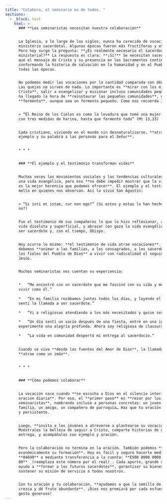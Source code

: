 ```yaml
---
title: "Colabora, el seminario es de todos. "
sections:
  - _block: text
    html: >-
      ### **Los seminaristas necesitan nuestra colaboración**


      La Iglesia, a lo largo de los siglos, nunca ha carecido de vocaciones al
      ministerio sacerdotal. Algunas épocas fueron más fructíferas y otras menos.
      Pero hoy surge la pregunta: **¿Es realmente necesario el sacerdocio
      ministerial?** La respuesta es clara: **¡Sí!** Se necesitan sacerdotes para
      que el mensaje de Cristo y su presencia en los Sacramentos continúen
      conformando la historia de salvación en la humanidad y en el Pueblo de Dios de
      todas las épocas.


      No podemos medir las vocaciones por la cantidad comparada con décadas pasadas.
      Las quejas no sirven de nada. Lo importante es **mirar con los ojos de
      Cristo**, salir a evangelizar y misionar incluso comunidades pequeñas. Quizá
      ha llegado la hora de **reinstaurar las pequeñas comunidades**, de ser
      **fermento**, aunque sea un fermento pequeño. Como nos recuerda Jesús:


      > “El Reino de los Cielos es como la levadura que tomó una mujer y la mezcló
      con tres medidas de harina, hasta que fermentó todo” (Mt 13,33)


      Cada cristiano, viviendo en el mundo sin desnaturalizarse, **atrae con su
      ejemplo y su palabra a las personas para el Señor**.


      * * *


      ### **El ejemplo y el testimonio transforman vidas**


      Muchas veces los movimientos sociales y las tendencias culturales no facilitan
      una vida evangélica, pero eso **no debe impedir mostrar que la vida cristiana
      es la mejor herencia que podemos ofrecer**. El ejemplo y el testimonio hacen
      mella en quienes nos observan. Así lo vivió San Agustín:


      > “Si isti et istae, cur non ego?” (Si estos y estas lo han hecho, ¿por qué yo
      no?)


      Fue el testimonio de sus compañeros lo que lo hizo reflexionar, abandonar una
      vida disoluta y superficial, y abrazar con gozo la vida evangélica, llegando a
      ser sacerdote y, con el tiempo, Obispo.


      Hoy ocurre lo mismo: **el testimonio de vida atrae vocaciones**. Por eso
      debemos **animar a las familias, a los consagrados, a los sacerdotes y a todos
      los fieles del Pueblo de Dios** a vivir con radicalidad el seguimiento de
      Jesús.


      Muchos seminaristas nos cuentan su experiencia:


      *   “Me encontré con un sacerdote que me fascinó con su vida y me planteé
      vivir como él.”
          
      *   “En mi familia rezábamos juntos todos los días, y leyendo el Evangelio
      sentí la llamada a ser sacerdote.”
          
      *   “Vi a religiosas atendiendo a los más necesitados y quise ser como ellas.”
          
      *   “Un día sentí un vacío después de una fiesta, entré en una iglesia y
      experimenté una alegría profunda. Ahora soy religiosa de clausura.”
          
      *   “La vida en comunidad despertó mi entrega al sacerdocio.”
          

      Cuando se vive **desde las fuentes del Amor de Dios**, la llamada vocacional
      **atrae como un imán**.


      * * *


      ### **Cómo podemos colaborar**


      La vocación nace cuando **se escucha a Dios en el silencio interior y en la
      oración diaria**. Por eso, el **primer paso** es **rezar por los
      seminaristas**, nombrando incluso a personas concretas: un joven de tu
      familia, un amigo, un compañero de parroquia… Haz que tu oración sea personal
      y persistente.


      Luego, **invita a los jóvenes a atreverse a plantearse su vocación**.
      Muéstrales la belleza de seguir a Cristo, comparte historias de generosidad y
      entrega, y acompáñalos con ejemplo y oración.


      Pero la colaboración no termina en la oración. También podemos **apoyar
      económicamente su formación**. Hoy es fácil y seguro hacerlo mediante Bizum al
      **04698** o mediante transferencia a la cuenta: **ES00 0000 0000 0000 0000
      00** _(reemplaza este número por el real)_. Cada aporte, grande o pequeño,
      ayuda a **formar a los futuros sacerdotes**, garantizar su bienestar y
      sostener su misión de servicio a todos nosotros.


      Con tu oración y tu colaboración, **ayudamos a que la semilla de la vocación
      crezca y dé fruto abundante**. ¡Dios nos premiará por cada esfuerzo y cada
      gesto generoso!
---
```

